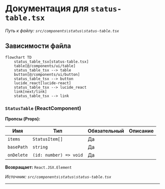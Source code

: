 # Документация для `status-table.tsx`

*Путь к файлу: `src/components\status\status-table.tsx`*

## Зависимости файла

```mermaid
flowchart TD
    status_table_tsx[status-table.tsx]
    table[@/components/ui/table]
    status_table_tsx --> table
    button[@/components/ui/button]
    status_table_tsx --> button
    lucide_react[lucide-react]
    status_table_tsx --> lucide_react
    link[next/link]
    status_table_tsx --> link
```

### `StatusTable` (ReactComponent)

**Пропсы (Props):**

| Имя | Тип | Обязательный | Описание |
|---|---|---|---|
| `items` | `StatusItem[]` | Да |  |
| `basePath` | `string` | Да |  |
| `onDelete` | `(id: number) => void` | Да |  |

**Возвращает:** `React.JSX.Element`

*Источник: `src/components\status\status-table.tsx`*

---
